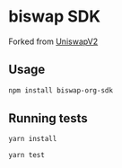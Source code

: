 # biswap SDK

Forked from [UniswapV2](https://github.com/Uniswap/uniswap-sdk)

## Usage
```sh
npm install biswap-org-sdk
```

## Running tests
```sh
yarn install
```

```sh
yarn test
```


